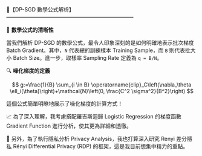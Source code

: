 
📝【DP-SGD 數學公式解析】
━━━━━━━━━━━━━━━━━━━━━━━━

🧮 **數學公式的清晰性**

當我們解析 DP-SGD 的數學公式，最令人印象深刻的是如何明確地表示批次梯度 Batch Gradient。其中，`N` 代表總的訓練樣本 Training Sample，而 `B` 則代表批大小 Batch Size。進一步，取樣率 Sampling Rate 定義為 `q = B/N`。

🔍 **噪化梯度的定義**

$$
g:=\frac{1}{B} \sum_{i \in B} \operatorname{clip}_C\left(\nabla_\theta \ell_i(\theta)\right)+\mathcal{N}\left(0, \frac{C^2 \sigma^2}{B^2}\right)
$$

這個公式簡單明瞭地展示了噪化梯度的計算方式！

📈 為了深入理解，我考慮搭配羅吉斯迴歸 Logistic Regression 的梯度函數 Gradient Function 進行分析，使其更為詳細和透徹。

🔐 另外，為了執行隱私分析 Privacy Analysis，我也打算深入研究 Renyi 差分隱私 Rényi Differential Privacy (RDP) 的框架，這是我目前想集中精力的重點。

